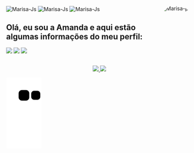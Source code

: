 <div style="display: inline_block"><br>
  <img align="center" alt="Marisa-Js" height="60" width="70" src="https://img.icons8.com/external-flaticons-lineal-color-flat-icons/344/external-java-computer-programming-flaticons-lineal-color-flat-icons.png">
  <img align="center" alt="Marisa-Js" height="60" width="70" src="https://img.icons8.com/external-flaticons-lineal-color-flat-icons/344/external-sql-computer-programming-flaticons-lineal-color-flat-icons.png">  
  <img align="center" alt="Marisa-Js" height="60" width="70" src="https://img.icons8.com/external-flaticons-lineal-color-flat-icons/344/external-c-sharp-computer-programming-flaticons-lineal-color-flat-icons.png">
  <img align="right" alt="Marisa-pic" height="150" style="border-radius:50px;" src="https://uploads.spiritfanfiction.com/historias/capitulos/201701/um-bad-boy-que-eu-amo-7899207-300120170955.jpg">
</div>

## Olá, eu sou a Amanda e aqui estão algumas informações do meu perfil:

<div> 
  <a href="https://instagram.com/amxands" target="_blank"><img src="https://img.shields.io/badge/-Instagram-%23E4405F?style=for-the-badge&logo=instagram&logoColor=white" target="_blank"></a>
  <a href = "mailto:amxandamayara@gmail.com"><img src="https://img.shields.io/badge/-Gmail-%23333?style=for-the-badge&logo=gmail&logoColor=white" target="_blank"></a>
  <a href="https://www.linkedin.com/in/marisa-vieira-santos-6664a2173/" target="_blank"><img src="https://img.shields.io/badge/-LinkedIn-%230077B5?style=for-the-badge&logo=linkedin&logoColor=white" target="_blank"></a> 
 
 ##

  <div align="center">
  <a href="https://github.com/amxanda">
  <img height="145em" src="https://github-readme-stats.vercel.app/api?username=amxanda&show_icons=true&theme=react&include_all_commits=true&count_private=true"/>
  <img height="145em" src="https://github-readme-stats.vercel.app/api/top-langs/?username=amxanda&layout=compact&langs_count=7&theme=react"/>
</div>
 
  ![Snake animation](https://github.com/amxanda/amxanda/blob/output/github-contribution-grid-snake.svg)
 
</div>
